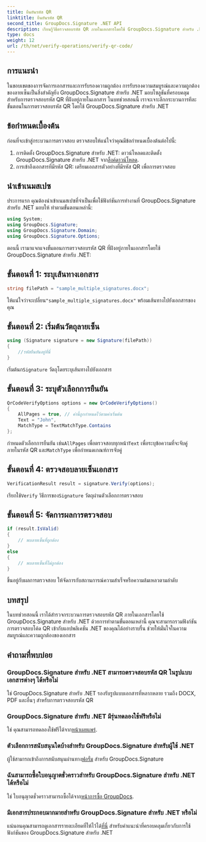 ```yaml
---
title: ยืนยันรหัส QR
linktitle: ยืนยันรหัส QR
second_title: GroupDocs.Signature .NET API
description: เรียนรู้วิธีตรวจสอบรหัส QR ภายในเอกสารโดยใช้ GroupDocs.Signature สำหรับ .NET บทช่วยสอนที่ครอบคลุมพร้อมคำแนะนำทีละขั้นตอน
type: docs
weight: 12
url: /th/net/verify-operations/verify-qr-code/
---
```

## การแนะนำ
ในขอบเขตของการจัดการเอกสารและการรับรองความถูกต้อง การรับรองความสมบูรณ์และความถูกต้องของลายเซ็นเป็นสิ่งสำคัญยิ่ง GroupDocs.Signature สำหรับ .NET มอบโซลูชันที่ครอบคลุมสำหรับการตรวจสอบรหัส QR ที่ฝังอยู่ภายในเอกสาร ในบทช่วยสอนนี้ เราจะเจาะลึกกระบวนการทีละขั้นตอนในการตรวจสอบรหัส QR โดยใช้ GroupDocs.Signature สำหรับ .NET
## ข้อกำหนดเบื้องต้น
ก่อนที่จะเข้าสู่กระบวนการตรวจสอบ ตรวจสอบให้แน่ใจว่าคุณมีข้อกำหนดเบื้องต้นต่อไปนี้:
1.  การติดตั้ง GroupDocs.Signature สำหรับ .NET: ดาวน์โหลดและติดตั้ง GroupDocs.Signature สำหรับ .NET จาก[ลิ้งค์ดาวน์โหลด](https://releases.groupdocs.com/signature/net/).
2. การเข้าถึงเอกสารที่มีรหัส QR: เตรียมเอกสารตัวอย่างที่มีรหัส QR เพื่อการตรวจสอบ 

## นำเข้าเนมสเปซ
ประการแรก คุณต้องนำเข้าเนมสเปซที่จำเป็นเพื่อใช้ฟังก์ชันการทำงานที่ GroupDocs.Signature สำหรับ .NET มอบให้ ทำตามขั้นตอนเหล่านี้:

```csharp
using System;
using GroupDocs.Signature;
using GroupDocs.Signature.Domain;
using GroupDocs.Signature.Options;
```


ตอนนี้ เรามาแจกแจงขั้นตอนการตรวจสอบรหัส QR ที่ฝังอยู่ภายในเอกสารโดยใช้ GroupDocs.Signature สำหรับ .NET:
## ขั้นตอนที่ 1: ระบุเส้นทางเอกสาร
```csharp
string filePath = "sample_multiple_signatures.docx";
```
 ให้แน่ใจว่าจะเปลี่ยน`"sample_multiple_signatures.docx"` พร้อมเส้นทางไปยังเอกสารของคุณ
## ขั้นตอนที่ 2: เริ่มต้นวัตถุลายเซ็น
```csharp
using (Signature signature = new Signature(filePath))
{
    //รหัสยืนยันอยู่ที่นี่
}
```
 เริ่มต้นก`Signature` วัตถุโดยระบุเส้นทางไปยังเอกสาร
## ขั้นตอนที่ 3: ระบุตัวเลือกการยืนยัน
```csharp
QrCodeVerifyOptions options = new QrCodeVerifyOptions()
{
    AllPages = true, // ค่านี้ถูกกำหนดไว้ตามค่าเริ่มต้น
    Text = "John",
    MatchType = TextMatchType.Contains
};
```
 กำหนดตัวเลือกการยืนยัน เช่น`AllPages` เพื่อตรวจสอบทุกหน้า`Text` เพื่อระบุข้อความที่จะจับคู่ภายในรหัส QR และ`MatchType` เพื่อกำหนดเกณฑ์การจับคู่
## ขั้นตอนที่ 4: ตรวจสอบลายเซ็นเอกสาร
```csharp
VerificationResult result = signature.Verify(options);
```
 เรียกใช้`Verify` วิธีการของ`Signature` วัตถุผ่านตัวเลือกการตรวจสอบ
## ขั้นตอนที่ 5: จัดการผลการตรวจสอบ
```csharp
if (result.IsValid)
{
    // พบลายเซ็นที่ถูกต้อง
}
else
{
    // พบลายเซ็นที่ไม่ถูกต้อง
}
```
ขึ้นอยู่กับผลการตรวจสอบ ให้จัดการกับสถานการณ์ความสำเร็จหรือความล้มเหลวตามลำดับ

## บทสรุป
ในบทช่วยสอนนี้ เราได้สำรวจกระบวนการตรวจสอบรหัส QR ภายในเอกสารโดยใช้ GroupDocs.Signature สำหรับ .NET ด้วยการทำตามขั้นตอนเหล่านี้ คุณจะสามารถรวมฟังก์ชันการตรวจสอบโค้ด QR เข้ากับแอปพลิเคชัน .NET ของคุณได้อย่างราบรื่น ช่วยให้มั่นใจในความสมบูรณ์และความถูกต้องของเอกสาร
## คำถามที่พบบ่อย
### GroupDocs.Signature สำหรับ .NET สามารถตรวจสอบรหัส QR ในรูปแบบเอกสารต่างๆ ได้หรือไม่
ใช่ GroupDocs.Signature สำหรับ .NET รองรับรูปแบบเอกสารที่หลากหลาย รวมถึง DOCX, PDF และอื่นๆ สำหรับการตรวจสอบรหัส QR
### GroupDocs.Signature สำหรับ .NET มีรุ่นทดลองใช้ฟรีหรือไม่
 ใช่ คุณสามารถทดลองใช้ฟรีได้จาก[หน้าเผยแพร่](https://releases.groupdocs.com/).
### ตัวเลือกการสนับสนุนใดบ้างสำหรับ GroupDocs.Signature สำหรับผู้ใช้ .NET
 ผู้ใช้สามารถเข้าถึงการสนับสนุนผ่านทาง[ฟอรั่ม](https://forum.groupdocs.com/c/signature/13) สำหรับ GroupDocs.Signature
### ฉันสามารถซื้อใบอนุญาตชั่วคราวสำหรับ GroupDocs.Signature สำหรับ .NET ได้หรือไม่
 ใช่ ใบอนุญาตชั่วคราวสามารถซื้อได้จาก[หน้าการซื้อ GroupDocs](https://purchase.groupdocs.com/temporary-license/).
### มีเอกสารประกอบมากมายสำหรับ GroupDocs.Signature สำหรับ .NET หรือไม่
 แน่นอนคุณสามารถดูเอกสารรายละเอียดที่ให้ไว้ได้[ที่นี่](https://reference.groupdocs.com/signature/net/) สำหรับคำแนะนำที่ครอบคลุมเกี่ยวกับการใช้ฟังก์ชันของ GroupDocs.Signature สำหรับ .NET